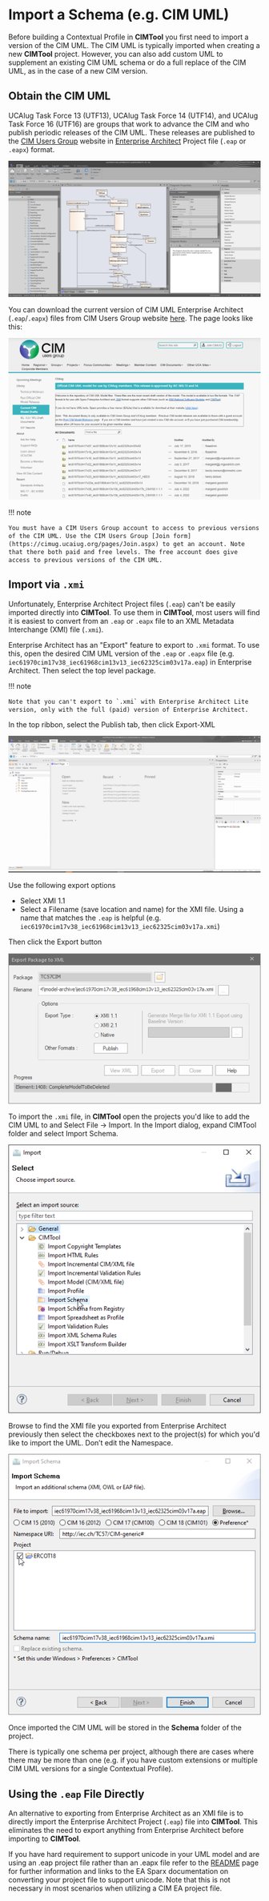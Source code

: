 # Import a Schema (e.g. CIM UML)
Before building a Contextual Profile in **CIMTool** you first need to import a version of the CIM UML. The CIM UML is typically imported when creating a new **CIMTool** project. However, you can also add custom UML to supplement an existing CIM UML schema or do a full replace of the CIM UML, as in the case of a new CIM version.

## Obtain the CIM UML
UCAIug Task Force 13 (UTF13), UCAIug Task Force 14 (UTF14), and UCAIug Task Force 16 (UTF16) are groups that work to advance the CIM and who publish periodic releases of the CIM UML. These releases are published to the [CIM Users Group](https://cimug.ucaiug.org/) website in [Enterprise Architect](https://sparxsystems.com/) Project file (`.eap` or `.eapx`) format.

![Enterprise Architect with CIM UML](../images/EnterpriseArchitectCIMUML.png "Enterprise Architect showing CIM UML")

You can download the current version of CIM UML Enterprise Architect (`.eap`/`.eapx`) files from CIM Users Group website [here](https://cimug.ucaiug.org/CIM%20Model%20Releases/Forms/AllItems.aspx). The page looks like this:

![CIM Users Group UML Documents Repository](../images/CIMugUMLDocumentsRepository.png "CIM Users Group UML Documents Repository")

!!! note

    You must have a CIM Users Group account to access to previous versions of the CIM UML. Use the CIM Users Group [Join form](https://cimug.ucaiug.org/pages/Join.aspx) to get an account. Note that there both paid and free levels. The free account does give access to previous versions of the CIM UML.

## Import via `.xmi`
Unfortunately, Enterprise Architect Project files (`.eap`) can't be easily imported directly into **CIMTool**. To use them in **CIMTool**, most users will find it is easiest to convert from an `.eap` or `.eapx` file to an XML Metadata Interchange (XMI) file (`.xmi`).

Enterprise Architect has an "Export" feature to export to `.xmi` format. To use this, open the desired CIM UML version of the `.eap` or `.eapx` file (e.g. `iec61970cim17v38_iec61968cim13v13_iec62325cim03v17a.eap`) in Enterprise Architect. Then select the top level package.

!!! note

    Note that you can't export to `.xmi` with Enterprise Architect Lite version, only with the full (paid) version of Enterprise Architect.

In the top ribbon, select the Publish tab, then click Export-XML

![Export to XMI](../images/EAExportToXMI.png "Export to XMI")

Use the following export options

  * Select XMI 1.1
  * Select a Filename (save location and name) for the XMI file. Using a name that matches the `.eap` is helpful (e.g. `iec61970cim17v38_iec61968cim13v13_iec62325cim03v17a.xmi`)

Then click the Export button

![Export to XMI](../images/EAExportToXMIOptions.png "Export to XMI")

To import the `.xmi` file, in **CIMTool** open the projects you'd like to add the CIM UML to and Select File -> Import. In the Import dialog, expand CIMTool folder and select Import Schema.

![Select Import Schema](../images/ImportSchema.png "Import Schema")

Browse to find the XMI file you exported from Enterprise Architect previously then select the checkboxes next to the project(s) for which you'd like to import the UML. Don’t edit the Namespace.

![Import Schema Dialog](../images/ImportSchemaDialog.png "Import Schema Dailog")

Once imported the CIM UML will be stored in the **Schema** folder of the project.

There is typically one schema per project, although there are cases where there may be more than one (e.g. if you have custom extensions or multiple CIM UML versions for a single Contextual Profile).

## Using the `.eap` File Directly
An alternative to exporting from Enterprise Architect as an XMI file is to directly import the Enterprise Architect Project (`.eap`) file into **CIMTool**. This eliminates the need to export anything from Enterprise Architect before importing to **CIMTool**. 

If you have hard requirement to support unicode in your UML model and are using an .eap project file rather than an .eapx file refer to the [README](https://github.com/CIMug-org/CIMTool) page for further information and links to the EA Sparx documentation on converting your project file to support unicode. Note that this is not necessary in most scenarios when utilizing a CIM EA project file.
